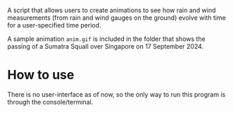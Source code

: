 A script that allows users to create animations to see how rain and wind measurements (from rain and wind gauges on the ground) evolve with time for a user-specified time period.

A sample animation ```anim.gif``` is included in the folder that shows the passing of a Sumatra Squall over Singapore on 17 September 2024.

# How to use
There is no user-interface as of now, so the only way to run this program is through the console/terminal.
